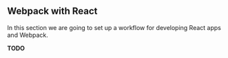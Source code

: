 ## Webpack with React

In this section we are going to set up a workflow for developing React apps and Webpack.

**TODO**

